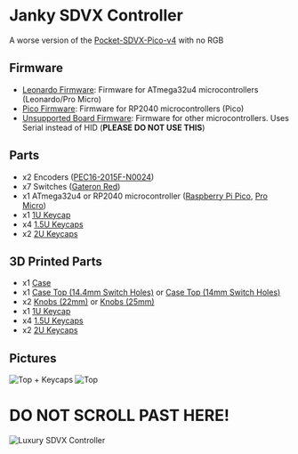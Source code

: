 # Janky SDVX Controller
A worse version of the [Pocket-SDVX-Pico-v4](https://github.com/speedypotato/Pocket-SDVX-Pico-v4) with no RGB

## Firmware
* [Leonardo Firmware](./Leonardo%20Firmware): Firmware for ATmega32u4 microcontrollers (Leonardo/Pro Micro)
* [Pico Firmware](./Pico%20Firmware): Firmware for RP2040 microcontrollers (Pico)
* [Unsupported Board Firmware](./Unsupported%20Board%20Firmware): Firmware for other microcontrollers. Uses Serial instead of HID (**PLEASE DO NOT USE THIS**)

## Parts
* x2 Encoders ([PEC16-2015F-N0024](https://mou.sr/3JNRuk8))
* x7 Switches ([Gateron Red](https://mechboards.co.uk/products/gateron-red?variant=41710358888653))
* x1 ATmega32u4 or RP2040 microcontroller ([Raspberry Pi Pico](https://thepihut.com/products/raspberry-pi-pico), [Pro Micro](https://www.aliexpress.com/item/32808519179.html))
* x1 [1U Keycap](https://www.aliexpress.com/item/1005004064331568.html)
* x4 [1.5U Keycaps](https://www.aliexpress.com/item/1005004784994416.html)
* x2 [2U Keycaps](https://www.aliexpress.com/item/1005004784994416.html)

## 3D Printed Parts
* x1 [Case](./Models/Case.stl)
* x1 [Case Top (14.4mm Switch Holes)](./Models/Case%20Top%20(14.4mm%20Switch%20Holes).stl) or [Case Top (14mm Switch Holes)](./Models/Case%20Top%20(14mm%20Switch%20Holes).stl)
* x2 [Knobs (22mm)](./Models/Knob%20(22mm).stl) or [Knobs (25mm)](./Models/Knob%20(25mm).stl)
* x1 [1U Keycap](https://www.printables.com/model/440477-keycaps-for-pico-sdvx-controller)
* x4 [1.5U Keycaps](https://www.printables.com/model/440477-keycaps-for-pico-sdvx-controller)
* x2 [2U Keycaps](https://www.printables.com/model/440477-keycaps-for-pico-sdvx-controller)

## Pictures
![Top + Keycaps](./Pictures/Top%20+%20Keycaps.png)
![Top](./Pictures/Top.png)
# DO NOT SCROLL PAST HERE!
![Luxury SDVX Controller](./Pictures/Luxury%20SDVX%20Controller.png)